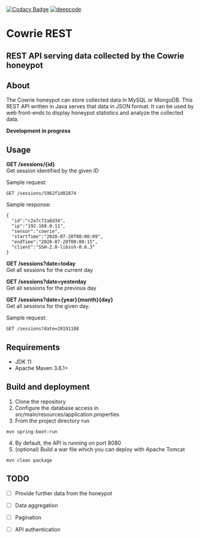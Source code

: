 [![Codacy Badge](https://api.codacy.com/project/badge/Grade/56f4826f4e3941259ebd868bd847074d)](https://app.codacy.com/gh/PeterSufliarsky/cowrie-rest?utm_source=github.com&utm_medium=referral&utm_content=PeterSufliarsky/cowrie-rest&utm_campaign=Badge_Grade_Settings)
[![deepcode](https://www.deepcode.ai/api/gh/badge?key=eyJhbGciOiJIUzI1NiIsInR5cCI6IkpXVCJ9.eyJwbGF0Zm9ybTEiOiJnaCIsIm93bmVyMSI6IlBldGVyU3VmbGlhcnNreSIsInJlcG8xIjoiY293cmllLXJlc3QiLCJpbmNsdWRlTGludCI6ZmFsc2UsImF1dGhvcklkIjoyMzI3MSwiaWF0IjoxNjA3MjAzNTUxfQ.jcJHS0pqPlVz7JG6MdL1ullDqUyn-nVoPyG2QJD2o8U)](https://www.deepcode.ai/app/gh/PeterSufliarsky/cowrie-rest/_/dashboard?utm_content=gh%2FPeterSufliarsky%2Fcowrie-rest)

# Cowrie REST

## REST API serving data collected by the Cowrie honeypot  

## About

The Cowrie honeypot can store collected data in MySQL or MongoDB. This REST API written in Java serves that data in JSON format. It can be used by web front-ends to display honeypot statistics and analyze the collected data.

**Development in progress**

## Usage

**GET /sessions/{id}**  
Get session identified by the given ID  
  
Sample request:
```
GET /sessions/5962f1d02874
```
Sample response:
```
{
  "id":"c2a7c72a8d34",
  "ip":"192.168.0.11",
  "sensor":"cowrie",
  "startTime":"2020-07-20T00:00:09",
  "endTime":"2020-07-20T00:00:15",
  "client":"SSH-2.0-libssh-0.6.3"
}
```

**GET /sessions?date=today**  
Get all sessions for the current day

**GET /sessions?date=yesterday**  
Get all sessions for the previous day

**GET /sessions?date={year}{month}{day}**  
Get all sessions for the given day.

Sample request:
```
GET /sessions?date=20191108
```

## Requirements

* JDK 11
* Apache Maven 3.6.1+

## Build and deployment

1. Clone the repository
2. Configure the database access in src/main/resources/application.properties
3. From the project directory run
```
mvn spring-boot:run
```
4. By default, the API is running on port 8080
5. (optional) Build a war file which you can deploy with Apache Tomcat
```
mvn clean package
```

## TODO
- [ ] Provide further data from the honeypot
- [ ] Data aggregation
- [ ] Pagination
- [ ] API authentication

